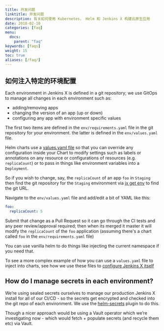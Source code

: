 ```yaml
---
title: 开发问题
linktitle: 开发问题
description: 有关如何使用 Kubernetes， Helm 和 Jenkins X 构建云原生应用
date: 2018-02-10
categories: [faq]
menu:
  docs:
    parent: "faq"
keywords: [faqs]
weight: 15
toc: true
aliases: [/faq/]
---
```


## 如何注入特定的环境配置

Each environment in Jenkins X is defined in a git repository; we use GitOps to manage all changes in each environment such as:

* adding/removing apps
* changing the version of an app (up or down)
* configuring any app with environment specific values

The first two items are defined in the `env/requirements.yaml`  file in the git repository for your environment. the latter is defined in the `env/values.yaml` file.

Helm charts use a [values.yaml file](https://github.com/helm/helm/blob/master/docs/chart_template_guide/values_files.md) so that you can override any configuration inside your Chart to modify settings such as labels or annotations on any resource or configurations of resources (e.g. `replicaCount`) or to pass in things like environment variables into a `Deployment`.

So if you wish to change, say, the `replicaCount` of an app `foo` in `Staging` then find the git repository for the `Staging` environment via [jx get env](/commands/jx_get_environments/) to find the git URL.

Navigate to the `env/values.yaml` file and add/edit a bit of YAML like this:

```yaml
foo:
  replicaCount: 5
```

Submit that change as a Pull Request so it can go through the CI tests and any peer review/approval required; then when its merged it master it will modify the `replicaCount` of the `foo` application (assuming there's a chart called `foo` in the `env/requirements.yaml` file)

You can use vanilla helm to do things like injecting the current namespace if you need that.

To see a more complex example of how you can use a `values.yaml` file to inject into charts, see how we use these files to [configure Jenkins X itself](/getting-started/config/)


## How do I manage secrets in each environment?

We’re using sealed secrets ourselves to manage our production Jenkins X install for all of our CI/CD - so the secrets get encrypted and checked into the git repo of each environment. We use the [helm-secrets](https://github.com/futuresimple/helm-secrets) plugin to do this.

Though a nicer approach would be using a Vault operator which we’re investigating now - which would fetch + populate secrets (and recycle them etc) via Vault.
